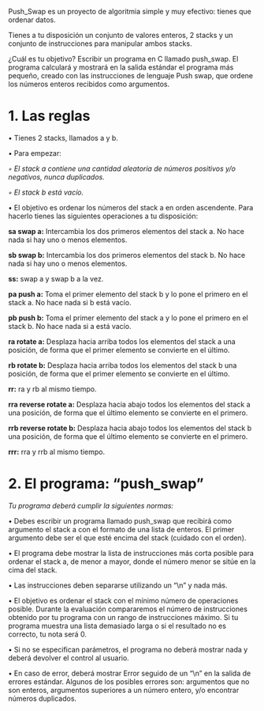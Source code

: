 Push_Swap es un proyecto de algoritmia simple y muy efectivo: tienes que ordenar
datos.

Tienes a tu disposición un conjunto de valores enteros, 2 stacks y un conjunto de
instrucciones para manipular ambos stacks.

¿Cuál es tu objetivo? Escribir un programa en C llamado push_swap. El programa calculará y mostrará en la salida estándar el programa más pequeño, creado con las instrucciones de lenguaje Push swap, que ordene los números enteros recibidos como argumentos.

<h1>1. Las reglas</h1>

• Tienes 2 stacks, llamados a y b.

• Para empezar:

  _◦ El stack a contiene una cantidad aleatoria de números positivos y/o negativos,
nunca duplicados._

  _◦ El stack b está vacío._

• El objetivo es ordenar los números del stack a en orden ascendente. Para hacerlo
tienes las siguientes operaciones a tu disposición:


**sa swap a:** Intercambia los dos primeros elementos del stack a. No hace nada si
hay uno o menos elementos.

**sb swap b:** Intercambia los dos primeros elementos del stack b. No hace nada si
hay uno o menos elementos.

**ss:** swap a y swap b a la vez.

**pa push a:** Toma el primer elemento del stack b y lo pone el primero en el stack
a. No hace nada si b está vacío.

**pb push b:** Toma el primer elemento del stack a y lo pone el primero en el stack
b. No hace nada si a está vacío.

**ra rotate a:** Desplaza hacia arriba todos los elementos del stack a una posición,
de forma que el primer elemento se convierte en el último.

**rb rotate b:** Desplaza hacia arriba todos los elementos del stack b una posición,
de forma que el primer elemento se convierte en el último.

**rr:** ra y rb al mismo tiempo.

**rra reverse rotate a:** Desplaza hacia abajo todos los elementos del stack a una
posición, de forma que el último elemento se convierte en el primero.

**rrb reverse rotate b:** Desplaza hacia abajo todos los elementos del stack b una
posición, de forma que el último elemento se convierte en el primero.

**rrr:** rra y rrb al mismo tiempo.

<h1>2. El programa: “push_swap”</h1>

_Tu programa deberá cumplir la siguientes normas:_

• Debes escribir un programa llamado push_swap que recibirá como argumento el
stack a con el formato de una lista de enteros. El primer argumento debe ser el que
esté encima del stack (cuidado con el orden).

• El programa debe mostrar la lista de instrucciones más corta posible para ordenar
el stack a, de menor a mayor, donde el número menor se sitúe en la cima del stack.

• Las instrucciones deben separarse utilizando un “\n” y nada más.

• El objetivo es ordenar el stack con el mínimo número de operaciones posible. Durante la evaluación compararemos el número de instrucciones obtenido por tu programa con un rango de instrucciones máximo. Si tu programa muestra una lista demasiado larga o si el resultado no es correcto, tu nota será 0.

• Si no se especifican parámetros, el programa no deberá mostrar nada y deberá devolver el control al usuario.

• En caso de error, deberá mostrar Error seguido de un “\n” en la salida de errores estándar. Algunos de los posibles errores son: argumentos que no son enteros,
argumentos superiores a un número entero, y/o encontrar números duplicados.
